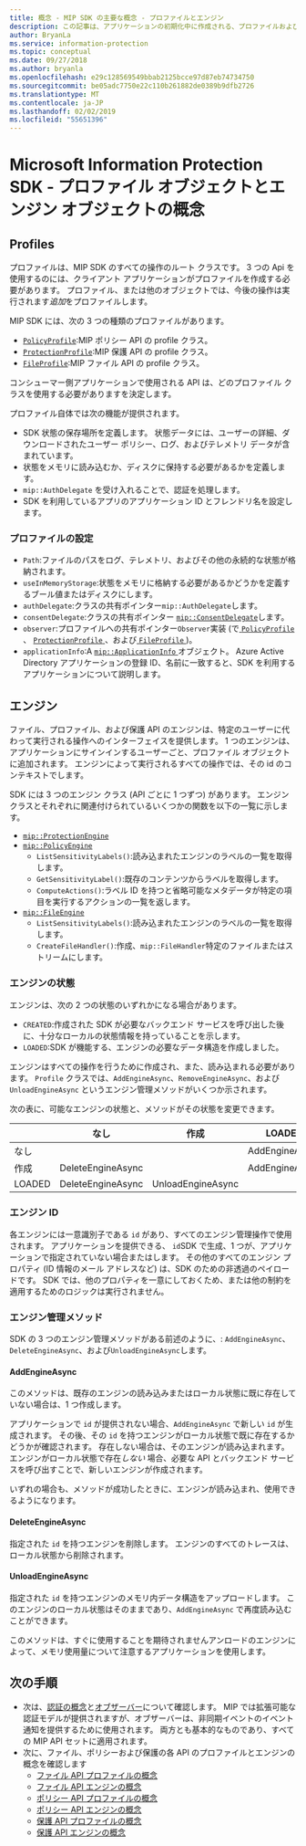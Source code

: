 ```yaml
---
title: 概念 - MIP SDK の主要な概念 - プロファイルとエンジン
description: この記事は、アプリケーションの初期化中に作成される、プロファイルおよびエンジンという主要な SDK の概念を理解するのに役立ちます。
author: BryanLa
ms.service: information-protection
ms.topic: conceptual
ms.date: 09/27/2018
ms.author: bryanla
ms.openlocfilehash: e29c128569549bbab2125bcce97d87eb74734750
ms.sourcegitcommit: be05adc7750e22c110b261882de0389b9dfb2726
ms.translationtype: MT
ms.contentlocale: ja-JP
ms.lasthandoff: 02/02/2019
ms.locfileid: "55651396"
---
```

# <a name="microsoft-information-protection-sdk---profile-and-engine-object-concepts"></a>Microsoft Information Protection SDK - プロファイル オブジェクトとエンジン オブジェクトの概念

## <a name="profiles"></a>Profiles

プロファイルは、MIP SDK のすべての操作のルート クラスです。 3 つの Api を使用するのには、クライアント アプリケーションがプロファイルを作成する必要があります。 プロファイル、または他のオブジェクトでは、今後の操作は実行されます*追加*をプロファイルします。

MIP SDK には、次の 3 つの種類のプロファイルがあります。

- [`PolicyProfile`](reference/class_mip_policyprofile.md):MIP ポリシー API の profile クラス。
- [`ProtectionProfile`](reference/class_mip_protectionprofile.md):MIP 保護 API の profile クラス。
- [`FileProfile`](reference/class_mip_fileprofile.md):MIP ファイル API の profile クラス。

コンシューマー側アプリケーションで使用される API は、どのプロファイル クラスを使用する必要がありますを決定します。

プロファイル自体では次の機能が提供されます。

- SDK 状態の保存場所を定義します。 状態データには、ユーザーの詳細、ダウンロードされたユーザー ポリシー、ログ、およびテレメトリ データが含まれています。
- 状態をメモリに読み込むか、ディスクに保持する必要があるかを定義します。
- `mip::AuthDelegate` を受け入れることで、認証を処理します。
- SDK を利用しているアプリのアプリケーション ID とフレンドリ名を設定します。

### <a name="profile-settings"></a>プロファイルの設定

- `Path`:ファイルのパスをログ、テレメトリ、およびその他の永続的な状態が格納されます。
- `useInMemoryStorage`:状態をメモリに格納する必要があるかどうかを定義するブール値またはディスクにします。
- `authDelegate`:クラスの共有ポインター`mip::AuthDelegate`します。 
- `consentDelegate`:クラスの共有ポインター [ `mip::ConsentDelegate`](reference/class_mip_consentdelegate.md)します。 
- `observer`:プロファイルへの共有ポインター`Observer`実装 (で[ `PolicyProfile` ](reference/class_mip_policyprofile_observer.md)、 [ `ProtectionProfile` ](reference/class_mip_protectionprofile_observer.md)、および[ `FileProfile` ](reference/class_mip_fileprofile_observer.md))。
- `applicationInfo`:A [ `mip::ApplicationInfo` ](reference/mip-enums-and-structs.md#structures)オブジェクト。 Azure Active Directory アプリケーションの登録 ID、名前に一致すると、SDK を利用するアプリケーションについて説明します。

## <a name="engines"></a>エンジン

ファイル、プロファイル、および保護 API のエンジンは、特定のユーザーに代わって実行される操作へのインターフェイスを提供します。 1 つのエンジンは、アプリケーションにサインインするユーザーごと、プロファイル オブジェクトに追加されます。 エンジンによって実行されるすべての操作では、その id のコンテキストでします。

SDK には 3 つのエンジン クラス (API ごとに 1 つずつ) があります。 エンジン クラスとそれぞれに関連付けられているいくつかの関数を以下の一覧に示します。

- [`mip::ProtectionEngine`](reference/class_mip_protectionengine.md)
- [`mip::PolicyEngine`](reference/class_mip_policyengine.md)
  - `ListSensitivityLabels()`:読み込まれたエンジンのラベルの一覧を取得します。
  - `GetSensitivityLabel()`:既存のコンテンツからラベルを取得します。
  - `ComputeActions()`:ラベル ID を持つと省略可能なメタデータが特定の項目を実行するアクションの一覧を返します。
- [`mip::FileEngine`](reference/class_mip_fileengine.md)
  - `ListSensitivityLabels()`:読み込まれたエンジンのラベルの一覧を取得します。
  - `CreateFileHandler()`:作成、`mip::FileHandler`特定のファイルまたはストリームにします。

### <a name="engine-states"></a>エンジンの状態

エンジンは、次の 2 つの状態のいずれかになる場合があります。

- `CREATED`:作成された SDK が必要なバックエンド サービスを呼び出した後に、十分なローカルの状態情報を持っていることを示します。
- `LOADED`:SDK が機能する、エンジンの必要なデータ構造を作成しました。

エンジンはすべての操作を行うために作成され、また、読み込まれる必要があります。 `Profile` クラスでは、`AddEngineAsync`、`RemoveEngineAsync`、および `UnloadEngineAsync` というエンジン管理メソッドがいくつか示されます。

次の表に、可能なエンジンの状態と、メソッドがその状態を変更できます。

|         | なし              | 作成           | LOADED         |
|---------|-------------------|-------------------|----------------|
| なし    |                   |                   | AddEngineAsync |
| 作成 | DeleteEngineAsync |                   | AddEngineAsync |
| LOADED  | DeleteEngineAsync | UnloadEngineAsync |                |

### <a name="engine-id"></a>エンジン ID

各エンジンには一意識別子である `id` があり、すべてのエンジン管理操作で使用されます。 アプリケーションを提供できる、 `id`SDK で生成、1 つが、アプリケーションで指定されていない場合またはします。 その他のすべてのエンジン プロパティ (ID 情報のメール アドレスなど) は、SDK のための非透過のペイロードです。 SDK では、他のプロパティを一意にしておくため、または他の制約を適用するためのロジックは実行されません。

### <a name="engine-management-methods"></a>エンジン管理メソッド

SDK の 3 つのエンジン管理メソッドがある前述のように、: `AddEngineAsync`、 `DeleteEngineAsync`、および`UnloadEngineAsync`します。

#### <a name="addengineasync"></a>AddEngineAsync

このメソッドは、既存のエンジンの読み込みまたはローカル状態に既に存在していない場合は、1 つ作成します。

アプリケーションで `id` が提供されない場合、`AddEngineAsync` で新しい `id` が生成されます。 その後、その `id` を持つエンジンがローカル状態で既に存在するかどうかが確認されます。 存在しない場合は、そのエンジンが読み込まれます。 エンジンがローカル状態で存在*しない* 場合、必要な API とバックエンド サービスを呼び出すことで、新しいエンジンが作成されます。

いずれの場合も、メソッドが成功したときに、エンジンが読み込まれ、使用できるようになります。

#### <a name="deleteengineasync"></a>DeleteEngineAsync

指定された `id` を持つエンジンを削除します。 エンジンのすべてのトレースは、ローカル状態から削除されます。

#### <a name="unloadengineasync"></a>UnloadEngineAsync

指定された `id` を持つエンジンのメモリ内データ構造をアップロードします。 このエンジンのローカル状態はそのままであり、`AddEngineAsync` で再度読み込むことができます。

このメソッドは、すぐに使用することを期待されませんアンロードのエンジンによって、メモリ使用量について注意するアプリケーションを使用します。

## <a name="next-steps"></a>次の手順

- 次は、[認証の概念](concept-authentication-cpp.md)と[オブザーバー](concept-async-observers.md)について確認します。 MIP では拡張可能な認証モデルが提供されますが、オブザーバーは、非同期イベントのイベント通知を提供するために使用されます。 両方とも基本的なものであり、すべての MIP API セットに適用されます。
- 次に、ファイル、ポリシーおよび保護の各 API のプロファイルとエンジンの概念を確認します
  - [ファイル API プロファイルの概念](concept-profile-engine-file-profile-cpp.md)
  - [ファイル API エンジンの概念](concept-profile-engine-file-engine-cpp.md)
  - [ポリシー API プロファイルの概念](concept-profile-engine-file-profile-cpp.md)
  - [ポリシー API エンジンの概念](concept-profile-engine-file-engine-cpp.md)
  - [保護 API プロファイルの概念](concept-profile-engine-file-profile-cpp.md)
  - [保護 API エンジンの概念](concept-profile-engine-file-engine-cpp.md)  

